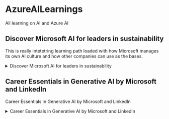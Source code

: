 # AzureAILearnings
All learning on AI and Azure AI

## Discover Microsoft AI for leaders in sustainability 

This is really intetetring learning path loaded with how Microsoft manages its own AI culture and how other companies can use as the bases. 

<details>
  <summary>Discover Microsoft AI for leaders in sustainability</summary>

1. Introduction
2.  Leverage #AI tools and resources for your business & Identify basic #AI #technology concepts
3. Learn the #Microsoft #AI approach
4. Use AI embedded in everyday applications
5. Discover how Microsoft #PowerPlatform brings AI to your business
6. Understand the #MachineLearning #lifecycle 
7. Discover the business value of applying #DevOps practices to #machine #learning
8. Explore the potential of #Azure #AI #Services
9. Discover the #business value of #Azure #OpenAI Service
10. Define an #AI #strategy to create #business #value. 
11. Discover the characteristics that foster an #AIready #culture 
12. Discover the path to #AI #success 
13. Embrace responsible #AI #principles and #practices. 
14. Prepare for the implications of #responsible #AI
15. Identify guiding principles for #responsible #AI
16. Design a system for #AI #governance.
17. Applying systems for #AI #governance. 
18. Discuss practices for responsible #AI at #Microsoft
19. Put #responsible #AI #frameworks in action
20. Scale #AI in your organization
21. Evaluate and #prioritize #AI #investments
22. Establish #AIrelated #roles and #responsibilities
23. Empower #business #users with #AI
24. Empower #subject #matter #experts with #AI
25. Define a #Microsoft #AI #strategy #to create #business #value in #sustainability
26. Explore #AI #goals and #challenges in #sustainability
27. Discover #AI #use #cases in #sustainability.
28. Discover how #Microsoft #AI powers the global energy transition – An #EDP #success #story
29. Discover how #Microsoft #AI protects #natural resources – A #Department of #Natural #Resources success story
30. Discover how #Microsoft #AI enables #green #mobility – A #Stadtwerke #München #success #story

Link to PDF document with all content, screenshots, references and videos screen capture 
[Discover Microsoft AI for leaders in sustainability](<20240415 Discover Microsoft AI for leaders in sustainability/Discover Microsoft AI for leaders in sustainability.pdf>)
</details>

## Career Essentials in Generative AI by Microsoft and LinkedIn

Career Essentials in Generative AI by Microsoft and LinkedIn
<details>
  <summary>Career Essentials in Generative AI by Microsoft and LinkedIn</summary>
1.	What Is Generative AI?
2.	Main Models
3.	The Future of AI
4.	Ethics and responsibility
5.	Generative AI: The Evolution of Thoughtful Online Search
6.	Harness the power of prompt engineering
7.	Streamlining Your Work with Microsoft Copilot
8.	Use your AI assistant in Microsoft 365
9.	Generative AI and Ethics - the Urgency of Now
10.	Introduction to Artificial Intelligence
11.	Strong vs. weak AI
12.	Machine learning
13.	Artificial neural networks
14.	Searching for patterns in data
15.	Natural language processing
16.	Supervised learning
17.	Unsupervised learning
18.	Different ML models 
19.	Build a neural network
20.	Weighing the connections
21.	Building an AI system

Link to PDF document with all content, screenshots, references and videos screen capture 
[Career Essentials in Generative AI by Microsoft and LinkedI](<20240424 - Career Essentials in Generative AI by Microsoft and LinkedIn/Career Essentials in Generative AI by Microsoft and LinkedIn.pdf>)

 </details> 









